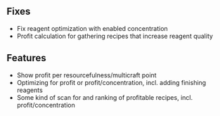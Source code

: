 ## Fixes

- Fix reagent optimization with enabled concentration
- Profit calculation for gathering recipes that increase reagent quality

## Features

- Show profit per resourcefulness/multicraft point
- Optimizing for profit or profit/concentration, incl. adding finishing reagents
- Some kind of scan for and ranking of profitable recipes, incl. profit/concentration